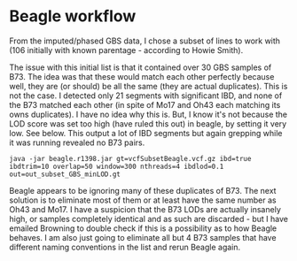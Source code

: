 # Beagle workflow
From the imputed/phased GBS data, I chose a subset of lines to work with (106 initially with known parentage - according to Howie Smith).

The issue with this initial list is that it contained over 30 GBS samples of B73. The idea was that these would match each other perfectly because well, they are (or should) be all the same (they are actual duplicates). This is not the case. I detected only 21 segments with significant IBD, and none of the B73 matched each other (in spite of Mo17 and Oh43 each matching its owns duplicates). I have no idea why this is. But, I know it's not because the LOD score was set too high (have ruled this out) in beagle, by setting it very low. See below. This output a lot of IBD segments but again grepping while it was running revealed no B73 pairs.

```
java -jar beagle.r1398.jar gt=vcfSubsetBeagle.vcf.gz ibd=true ibdtrim=10 overlap=50 window=300 nthreads=4 ibdlod=0.1 out=out_subset_GBS_minLOD.gt
```

Beagle appears to be ignoring many of these duplicates of B73. The next solution is to eliminate most of them or at least have the same number as Oh43 and Mo17. I have a suspicion that the B73 LODs are actually insanely high, or samples completely identical and as such are discarded - but I have emailed Browning to double check if this is a possibility as to how Beagle behaves. I am also just going to eliminate all but 4 B73 samples that have different naming conventions in the list and rerun Beagle again.





